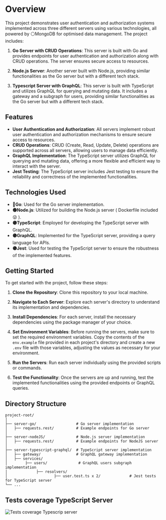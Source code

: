 # Overview

This project demonstrates user authentication and authorization systems implemented across three different servers using various technologies, all powered by ⚪️MongoDB for optimised data management. 
The project includes:

1. **Go Server with CRUD Operations**: This server is built with Go and provides endpoints for user authentication and authorization along with CRUD operations. The server ensures secure access to resources.

2. **Node.js Server**: Another server built with Node.js, providing similar functionalities as the Go server but with a different tech stack.

3. **Typescript Server with GraphQL**: This server is built with TypeScript and utilizes GraphQL for querying and mutating data. It includes a gateway and a subgraph for users, providing similar functionalities as the Go server but with a different tech stack.

## Features

- **User Authentication and Authorization**: All servers implement robust user authentication and authorization mechanisms to ensure secure access to resources.
- **CRUD Operations**: CRUD (Create, Read, Update, Delete) operations are supported across all servers, allowing users to manage data efficiently.
- **GraphQL Implementation**: The TypeScript server utilizes GraphQL for querying and mutating data, offering a more flexible and efficient way to interact with the server.
- **Jest Testing**: The TypeScript server includes Jest testing to ensure the reliability and correctness of the implemented functionalities.

## Technologies Used

- **🔵Go**: Used for the Go server implementation.
- **🟢Node.js**: Utilized for building the Node.js server ( Dockerfile included 😜 ).
- **🟣TypeScript**: Employed for developing the TypeScript server with GraphQL.
- **🟣GraphQL**: Implemented for the TypeScript server, providing a query language for APIs.
- **🟣Jest**: Used for testing the TypeScript server to ensure the robustness of the implemented features.

## Getting Started

To get started with the project, follow these steps:

1. **Clone the Repository**: Clone this repository to your local machine.

2. **Navigate to Each Server**: Explore each server's directory to understand its implementation and dependencies.

3. **Install Dependencies**: For each server, install the necessary dependencies using the package manager of your choice.

4. **Set Environment Variables**: Before running the servers, make sure to set the required environment variables. Copy the contents of the `env.example` file provided in each project's directory and create a new `.env` file with those variables, adjusting the values as necessary for your environment.

5. **Run the Servers**: Run each server individually using the provided scripts or commands.

6. **Test the Functionality**: Once the servers are up and running, test the implemented functionalities using the provided endpoints or GraphQL queries.  


## Directory Structure

```
project-root/
│
├── server-go/                  # Go server implementation
│   ├── requests.rest/          # Example endpoints for Go server
│ 
├── server-nodeJS/              # Node.js server implementation
│   ├── requests.rest/          # Example endpoints for NodeJS server
│
├── server-typescript-graphql/  # TypeScript server implementation
│   ├── gateway/                # GraphQL gateway implementation
│   ├── services/               
│        ├── users/              # GraphQL users subgraph implementation
│             ├── resolvers/
│                     ├── user.test.ts x 2/             # Jest tests for TypeScript server
└── ...
```

## Tests coverage TypeScript Server

![Tests coverage Typescrip server](https://github.com/FabioDiCeglie/Microservices-user/assets/93951206/21e16b80-613a-4eaf-a0ce-963449b2c94a)
